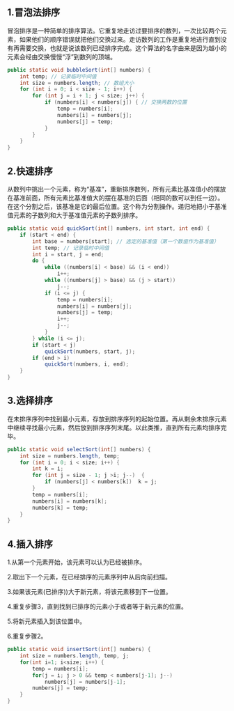 ## 1.冒泡法排序

冒泡排序是一种简单的排序算法。它重复地走访过要排序的数列，一次比较两个元素，如果他们的顺序错误就把他们交换过来。走访数列的工作是重复地进行直到没有再需要交换，也就是说该数列已经排序完成。这个算法的名字由来是因为越小的元素会经由交换慢慢“浮”到数列的顶端。

```java
public static void bubbleSort(int[] numbers) {   
    int temp; // 记录临时中间值   
    int size = numbers.length; // 数组大小   
    for (int i = 0; i < size - 1; i++) {   
        for (int j = i + 1; j < size; j++) {   
            if (numbers[i] < numbers[j]) { // 交换两数的位置   
                temp = numbers[i];   
                numbers[i] = numbers[j];   
                numbers[j] = temp;   
            }   
        }   
    }   
}  
```

## 2.快速排序

从数列中挑出一个元素，称为“基准”，重新排序数列，所有元素比基准值小的摆放在基准前面，所有元素比基准值大的摆在基准的后面（相同的数可以到任一边）。在这个分割之后，该基准是它的最后位置。这个称为分割操作。递归地把小于基准值元素的子数列和大于基准值元素的子数列排序。

```java
public static void quickSort(int[] numbers, int start, int end) {   
    if (start < end) {   
        int base = numbers[start]; // 选定的基准值（第一个数值作为基准值）   
        int temp; // 记录临时中间值   
        int i = start, j = end;   
        do {   
            while ((numbers[i] < base) && (i < end))   
                i++;   
            while ((numbers[j] > base) && (j > start))   
                j--;   
            if (i <= j) {   
                temp = numbers[i];   
                numbers[i] = numbers[j];   
                numbers[j] = temp;   
                i++;   
                j--;   
            }   
        } while (i <= j);   
        if (start < j)   
            quickSort(numbers, start, j);   
        if (end > i)   
            quickSort(numbers, i, end);   
    }   
}  
```

## 3.选择排序

在未排序序列中找到最小元素，存放到排序序列的起始位置。再从剩余未排序元素中继续寻找最小元素，然后放到排序序列末尾。以此类推，直到所有元素均排序完毕。

```java
public static void selectSort(int[] numbers) {   
    int size = numbers.length, temp;   
    for (int i = 0; i < size; i++) {   
        int k = i;   
        for (int j = size - 1; j >i; j--)  {   
            if (numbers[j] < numbers[k])  k = j;   
        }   
        temp = numbers[i];   
        numbers[i] = numbers[k];   
        numbers[k] = temp;   
    }   
}  
```

## 4.插入排序

1.从第一个元素开始，该元素可以认为已经被排序。

2.取出下一个元素，在已经排序的元素序列中从后向前扫描。

3.如果该元素(已排序))大于新元素，将该元素移到下一位置。

4.重复步骤3，直到找到已排序的元素小于或者等于新元素的位置。

5.将新元素插入到该位置中。

6.重复步骤2。

```java
public static void insertSort(int[] numbers) {   
    int size = numbers.length, temp, j;   
    for(int i=1; i<size; i++) {   
        temp = numbers[i];   
        for(j = i; j > 0 && temp < numbers[j-1]; j--)   
            numbers[j] = numbers[j-1];   
        numbers[j] = temp;   
    }   
}  
```

